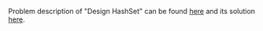 Problem description of "Design HashSet" can be found [here](https://leetcode.com/problems/design-hashset/description/) and its solution [here]().